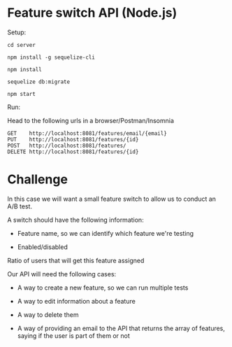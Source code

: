 # Feature switch API (Node.js)

Setup:

```cd server```  

```npm install -g sequelize-cli``` 

```npm install``` 

```sequelize db:migrate```

```npm start```


Run:

Head to the following urls in a browser/Postman/Insomnia  

```GET    http://localhost:8081/features/email/{email}```  
```PUT    http://localhost:8081/features/{id}```  
```POST   http://localhost:8081/features/```  
```DELETE http://localhost:8081/features/{id}```  


# Challenge

In this case we will want a small feature switch to allow us to conduct an A/B test.  

A switch should have the following information:

- Feature name, so we can identify which feature we're testing  

- Enabled/disabled  

Ratio of users that will get this feature assigned  

Our API will need the following cases:  

- A way to create a new feature, so we can run multiple tests  

- A way to edit information about a feature  

- A way to delete them  

- A way of providing an email to the API that returns the array of features, saying if the user is part of them or not  

